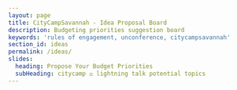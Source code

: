 ```yaml
---
layout: page
title: CityCampSavannah - Idea Proposal Board
description: Budgeting priorities suggestion board
keywords: 'rules of engagement, unconference, citycampsavannah'
section_id: ideas
permalink: /ideas/
slides:
  heading: Propose Your Budget Priorities
  subHeading: citycamp ⚖️ lightning talk potential topics
---
```


<div data-canny />
<script>!function(w,d,i,s){function l(){if(!d.getElementById(i)){var f=d.getElementsByTagName(s)[0],e=d.createElement(s);e.type="text/javascript",e.async=!0,e.src="https://canny.io/sdk.js",f.parentNode.insertBefore(e,f)}}if("function"!=typeof w.Canny){var c=function(){c.q.push(arguments)};c.q=[],w.Canny=c,"complete"===d.readyState?l():w.attachEvent?w.attachEvent("onload",l):w.addEventListener("load",l,!1)}}(window,document,"canny-jssdk","script");</script>
<script>
  Canny('render', {
    boardToken: '0abd95ec-bbf3-1577-6749-f134b35f1136',
    basePath: null, 
    ssoToken: null, // See step 3
  });
</script>

